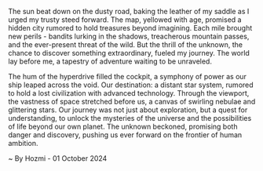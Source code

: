 
The sun beat down on the dusty road, baking the leather of my saddle as I urged my trusty steed forward. The map, yellowed with age, promised a hidden city rumored to hold treasures beyond imagining. Each mile brought new perils - bandits lurking in the shadows, treacherous mountain passes, and the ever-present threat of the wild. But the thrill of the unknown, the chance to discover something extraordinary, fueled my journey. The world lay before me, a tapestry of adventure waiting to be unraveled.

The hum of the hyperdrive filled the cockpit, a symphony of power as our ship leaped across the void. Our destination: a distant star system, rumored to hold a lost civilization with advanced technology. Through the viewport, the vastness of space stretched before us, a canvas of swirling nebulae and glittering stars. Our journey was not just about exploration, but a quest for understanding, to unlock the mysteries of the universe and the possibilities of life beyond our own planet.  The unknown beckoned, promising both danger and discovery, pushing us ever forward on the frontier of human ambition. 

~ By Hozmi - 01 October 2024

